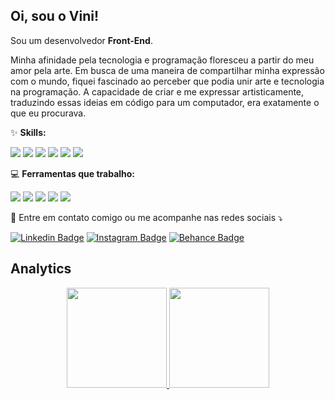 

## Oi, sou o <strong>Vini!</strong>

<p align="left"> 
  Sou um desenvolvedor  <strong>Front-End</strong>.<br>
  
  Minha afinidade pela tecnologia e programação floresceu a partir do meu amor pela arte. Em busca de uma maneira de compartilhar minha expressão com o mundo, fiquei fascinado   ao perceber que podia unir arte e tecnologia na programação. A capacidade de criar e me expressar artisticamente, traduzindo essas ideias em código para um computador, era     exatamente o que eu procurava.
</p>

<p align="left">
  ✨ <strong>Skills:</strong>
  
  <div><img src="https://img.shields.io/badge/JavaScript-F7DF1E?style=for-the-badge&logo=javascript&logoColor=black"/>
  <img src="https://img.shields.io/badge/TypeScript-3178C6?style=for-the-badge&logo=typescript&logoColor=white"/>
  <img src="https://img.shields.io/badge/HTML5-E34F26?style=for-the-badge&logo=html5&logoColor=white"/>
  <img src="https://img.shields.io/badge/CSS3-1572B6?style=for-the-badge&logo=css3&logoColor=white"/>
  <img src="https://img.shields.io/badge/Sass-CC6699?style=for-the-badge&logo=sass&logoColor=white"/>
  <img src="https://img.shields.io/badge/Angular-E70F3D?style=for-the-badge&logo=angular&logoColor=white"/>
    
</div>
</p>

  
<p align="left">
  💻  <strong> Ferramentas que trabalho:</strong>  <div><img src="https://img.shields.io/badge/Figma-000000?style=for-the-badge&logo=figma&logoColor=white" />
  <img src="https://img.shields.io/badge/Adobe_Photoshop-31A8FF?style=for-the-badge&logo=adobephotoshop&logoColor=white" />
  <img src="https://img.shields.io/badge/Visual_Studio_Code-5C2D91?style=for-the-badge&logo=visualstudio&logoColor=white" />
  <img src="https://img.shields.io/badge/Git-E34F26?style=for-the-badge&logo=git&logoColor=white"/>
  <img src="https://img.shields.io/badge/GitHub-181717?style=for-the-badge&logo=github&logoColor=white"/>
  </div>

  
</p>

<p align="left">
  💌 Entre em contato comigo ou me acompanhe nas redes sociais ⤵️
</p>

<p align="left">

[![Linkedin Badge](https://img.shields.io/badge/-Linkedin-0e76a8?style=flat-square&logo=Linkedin&logoColor=white&link=https://www.linkedin.com/in/vinicius-bavosa-b94977298/)](https://www.linkedin.com/in/vinicius-bavosa-b94977298/)
[![Instagram Badge](https://img.shields.io/badge/-Instagram-DF0174?style=flat-square&labelColor=DF0174&logo=instagram&logoColor=white&link=https://instagram.com/viniciusbavosa/)](https://instagram.com/viniciusbavosa/)
[![Behance Badge](https://img.shields.io/badge/-Behance-1769FF?style=flat-square&labelColor=1769FF&logo=behance&logoColor=white&link=https://www.behance.net/bavosadesign/)](https://www.behance.net/bavosadesign/)

</p>

## Analytics

<div align="center">
  <a href="https://github.com/viniciusbavosa/">
  <img height="160em" src="https://github-readme-stats.vercel.app/api?username=viniciusbavosa&show_icons=true&theme=dark"/>
  <img height="160em" src="https://github-readme-stats.vercel.app/api/top-langs/?username=viniciusbavosa&layout=compact&theme=dark"/>
</div> <br>


